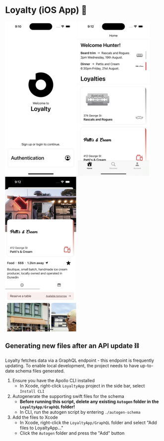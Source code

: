 # Loyalty (iOS App) 📱

<img src="Media/login.png" alt="drawing" height="500"/> <img src="Media/home.png" alt="drawing" height="500"/> <img src="Media/organization.png" alt="drawing" height="500"/>

## Generating new files after an API update ⛓️

Loyalty fetches data via a GraphQL endpoint - this endpoint is frequently updating.
To enable local development, the project needs to have up-to-date schema files generated.  

1. Ensure you have the Apollo CLI installed
    - In Xcode, right-click `LoyaltyApp` project in the side bar, select `Install CLI`
2. Autogenerate the supporting swift files for the schema
    - **Before running this script, delete any existing `Autogen` folder in the `LoyaltyApp/GraphQL` folder!**
    - In CLI, run the autogen script by entering `./autogen-schema`
3. Add the files to Xcode
    - In Xcode, right-click the `LoyaltyApp/GraphQL` folder and select "Add files to LoyaltyApp..." 
    - Click the `Autogen` folder and press the "Add" button 
